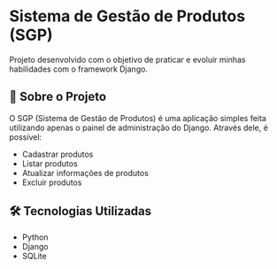# Sistema de Gestão de Produtos (SGP)
Projeto desenvolvido com o objetivo de praticar e evoluir minhas habilidades com o framework Django.

## 🚀 Sobre o Projeto
O SGP (Sistema de Gestão de Produtos) é uma aplicação simples feita utilizando apenas o painel de administração do Django.
Através dele, é possível:
- Cadastrar produtos
- Listar produtos
- Atualizar informações de produtos
- Excluir produtos

## 🛠 Tecnologias Utilizadas
- Python
- Django
- SQLite
